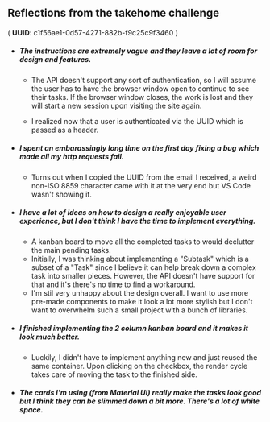 ## Reflections from the takehome challenge

( __UUID__: c1f56ae1-0d57-4271-882b-f9c25c9f3460​ )

* ##### The instructions are extremely vague and they leave a lot of room for design and features.
  * The API doesn't support any sort of authentication, so I will assume the user has to have the browser window open to continue to see their tasks. If the browser window closes, the work is lost and they will start a new session upon visiting the site again.

  * I realized now that a user is authenticated via the UUID which is passed as a header.

* ##### I spent an embarassingly long time on the first day fixing a bug which made all my http requests fail.
  * Turns out when I copied the UUID from the email I received, a weird non-ISO 8859 character came with it at the very end but VS Code wasn't showing it.  

* ##### I have a lot of ideas on how to design a really enjoyable user experience, but I don't think I have the time to implement everything.
  * A kanban board to move all the completed tasks to would declutter the main pending tasks.
  * Initially, I was thinking about implementing a "Subtask" which is a subset of a "Task" since I believe it can help break down a complex task into smaller pieces. However, the API doesn't have support for that and it's there's no time to find a workaround.
  * I'm stil very unhappy about the design overall. I want to use more pre-made components to make it look a lot more stylish but I don't want to overwhelm such a small project with a bunch of libraries.

* ##### I finished implementing the 2 column kanban board and it makes it look much better. 
  * Luckily, I didn't have to implement anything new and just reused the same container. Upon clicking on the checkbox, the render cycle takes care of moving the task to the finished side.

* ##### The cards I'm using (from Material UI) really make the tasks look good but I think they can be slimmed down a bit more. There's a lot of white space.